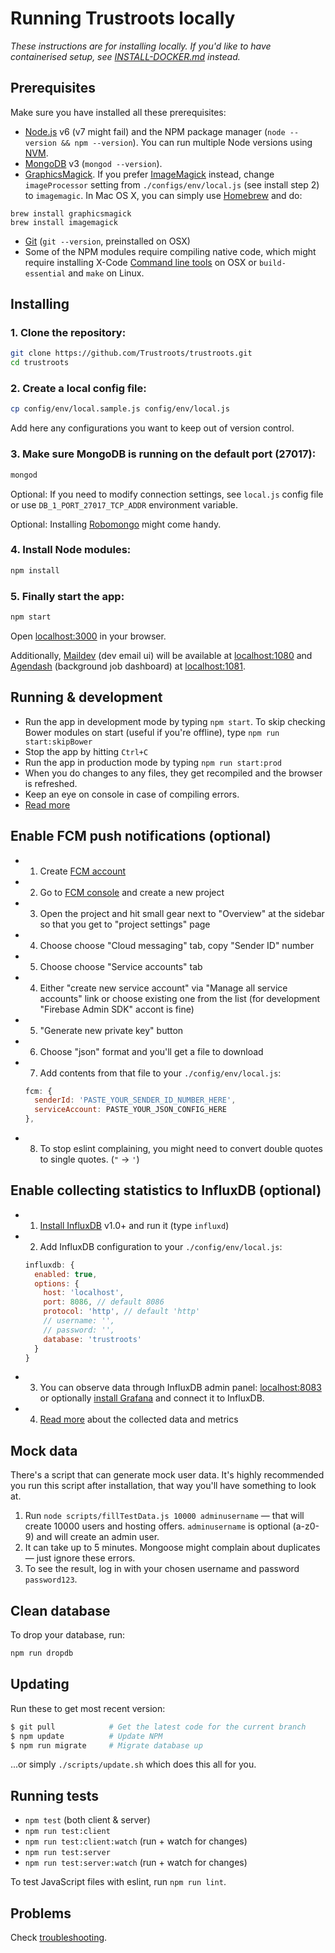 # Running Trustroots locally

_These instructions are for installing locally. If you'd like to have containerised setup, see [INSTALL-DOCKER.md](INSTALL-DOCKER.md) instead._


## Prerequisites

Make sure you have installed all these prerequisites:
* [Node.js](https://nodejs.org/en/download/) v6 (v7 might fail) and the NPM package manager (`node --version && npm --version`). You can run multiple Node versions using [NVM](https://github.com/creationix/nvm).
* [MongoDB](http://www.mongodb.org/downloads) v3 (`mongod --version`).
* [GraphicsMagick](http://www.graphicsmagick.org/). If you prefer [ImageMagick](http://www.imagemagick.org/) instead, change `imageProcessor` setting from `./configs/env/local.js` (see install step 2) to `imagemagic`. In Mac OS X, you can simply use [Homebrew](http://mxcl.github.io/homebrew/) and do:
```
brew install graphicsmagick
brew install imagemagick
```
* [Git](https://git-scm.com/) (`git --version`, preinstalled on OSX)
* Some of the NPM modules require compiling native code, which might require installing X-Code [Command line tools](https://railsapps.github.io/xcode-command-line-tools.html) on OSX or `build-essential` and `make` on Linux.


## Installing

### 1. Clone the repository:

```bash
git clone https://github.com/Trustroots/trustroots.git
cd trustroots
```

### 2. Create a local config file:

```bash
cp config/env/local.sample.js config/env/local.js
```
Add here any configurations you want to keep out of version control.

### 3. Make sure MongoDB is running on the default port (27017):

```bash
mongod
```

Optional: If you need to modify connection settings, see `local.js` config file or use `DB_1_PORT_27017_TCP_ADDR` environment variable.

Optional: Installing [Robomongo](https://robomongo.org/) might come handy.

### 4. Install Node modules:
```bash
npm install
```

### 5. Finally start the app:
```bash
npm start
```

Open [localhost:3000](http://localhost:3000) in your browser.

Additionally, [Maildev](http://danfarrelly.nyc/MailDev/) (dev email ui)
will be available at [localhost:1080](http://localhost:1080) and
[Agendash](https://github.com/joeframbach/agendash) (background job dashboard)
at [localhost:1081](http://localhost:1081).


## Running & development

- Run the app in development mode by typing `npm start`. To skip checking Bower modules on start (useful if you're offline), type `npm run start:skipBower`
- Stop the app by hitting `Ctrl+C`
- Run the app in production mode by typing `npm run start:prod`
- When you do changes to any files, they get recompiled and the browser is refreshed.
- Keep an eye on console in case of compiling errors.
- [Read more](https://github.com/Trustroots/trustroots/wiki/Development)


## Enable FCM push notifications (optional)

* 1. Create [FCM account](https://firebase.google.com/)

* 2. Go to [FCM console](https://console.firebase.google.com/) and create a new project

* 3. Open the project and hit small gear next to "Overview" at the sidebar so that you get to "project settings" page

* 4. Choose choose "Cloud messaging" tab, copy "Sender ID" number

* 5. Choose choose "Service accounts" tab
    
* 4. Either "create new service account" via "Manage all service accounts" link or choose existing one from the list (for development "Firebase Admin SDK" accont is fine)

* 5. "Generate new private key" button

* 6. Choose "json" format and you'll get a file to download

* 7. Add contents from that file to your `./config/env/local.js`:

    ```js
    fcm: {
      senderId: 'PASTE_YOUR_SENDER_ID_NUMBER_HERE',
      serviceAccount: PASTE_YOUR_JSON_CONFIG_HERE
    },
    ```

* 8. To stop eslint complaining, you might need to convert double quotes to single quotes. (`"` → `'`)


## Enable collecting statistics to InfluxDB (optional)

* 1. [Install InfluxDB](https://docs.influxdata.com/influxdb/latest/introduction/installation/) v1.0+ and run it (type `influxd`)
* 2. Add InfluxDB configuration to your `./config/env/local.js`:

    ```js
    influxdb: {
      enabled: true,
      options: {
        host: 'localhost',
        port: 8086, // default 8086
        protocol: 'http', // default 'http'
        // username: '',
        // password: '',
        database: 'trustroots'
      }
    }
    ```

* 3. You can observe data through InfluxDB admin panel: [localhost:8083](http://localhost:8083/) or optionally [install Grafana](http://docs.grafana.org/installation/) and connect it to InfluxDB.

* 4. [Read more](INFLUXDB.md) about the collected data and metrics


## Mock data

There's a script that can generate mock user data. It's highly recommended you run this script after installation, that way you'll have something to look at.

1. Run `node scripts/fillTestData.js 10000 adminusername` — that will create 10000 users and hosting offers. `adminusername` is optional (a-z0-9) and will create an admin user.
2. It can take up to 5 minutes. Mongoose might complain about duplicates — just ignore these errors.
3. To see the result, log in with your chosen username and password `password123`.


## Clean database
To drop your database, run:
```bash
npm run dropdb
```


## Updating

Run these to get most recent version:
```bash
$ git pull            # Get the latest code for the current branch
$ npm update          # Update NPM
$ npm run migrate     # Migrate database up
```

...or simply `./scripts/update.sh` which does this all for you.


## Running tests
- `npm test` (both client & server)
- `npm run test:client`
- `npm run test:client:watch` (run + watch for changes)
- `npm run test:server`
- `npm run test:server:watch` (run + watch for changes)

To test JavaScript files with eslint, run `npm run lint`.


## Problems

Check [troubleshooting](https://github.com/Trustroots/trustroots/wiki/Troubleshooting).
